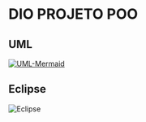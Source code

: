 # DIO PROJETO POO

## UML

[![UML-Mermaid](https://mermaid.ink/img/pako:eNptksFOwzAMhl-lyqkT4wV6QJrgsgMTYogD6sVLvNYitSs3mWBj7062dWtRySWx89ufnfhgrDg0hbEeuu6JoFJoSs7SWra1MGb39z8P2Su2Ki4G0efYkQU_lSxaUPS1vKHHrTBZmWpWsMMKnOiSAypjuEjO7CnjcLnNsrsgFjSf3ewWYvfH0SWoJWHoY_N1UOIqa87WrBcex7hpvQPPU5XS9zk4NqgysCAgOxzTKUUT6KOoIsm77PP_gJPmBx5-0Yb0BSriW-lR_Yjp6NLeSnaw2EA-LieCpz1cw69oMzep7gbIpd89o0oTamywNEU6OtDP0pR80kF69PU3W1MEjTg3KrGqr0ZsXeq4nwxTbMF3ydsCf4gMNjo6fVw_S6ft-AtfjcZ0?type=png)](https://mermaid.live/edit#pako:eNptksFOwzAMhl-lyqkT4wV6QJrgsgMTYogD6sVLvNYitSs3mWBj7062dWtRySWx89ufnfhgrDg0hbEeuu6JoFJoSs7SWra1MGb39z8P2Su2Ki4G0efYkQU_lSxaUPS1vKHHrTBZmWpWsMMKnOiSAypjuEjO7CnjcLnNsrsgFjSf3ewWYvfH0SWoJWHoY_N1UOIqa87WrBcex7hpvQPPU5XS9zk4NqgysCAgOxzTKUUT6KOoIsm77PP_gJPmBx5-0Yb0BSriW-lR_Yjp6NLeSnaw2EA-LieCpz1cw69oMzep7gbIpd89o0oTamywNEU6OtDP0pR80kF69PU3W1MEjTg3KrGqr0ZsXeq4nwxTbMF3ydsCf4gMNjo6fVw_S6ft-AtfjcZ0)

## Eclipse

![Eclipse](https://github.com/user-attachments/assets/d1374033-5b31-4f61-9c36-79c24c122a99)
